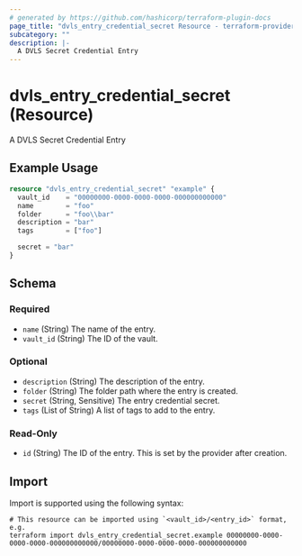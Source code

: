 ```yaml
---
# generated by https://github.com/hashicorp/terraform-plugin-docs
page_title: "dvls_entry_credential_secret Resource - terraform-provider-dvls"
subcategory: ""
description: |-
  A DVLS Secret Credential Entry
---
```


# dvls_entry_credential_secret (Resource)

A DVLS Secret Credential Entry

## Example Usage

```terraform
resource "dvls_entry_credential_secret" "example" {
  vault_id    = "00000000-0000-0000-0000-000000000000"
  name        = "foo"
  folder      = "foo\\bar"
  description = "bar"
  tags        = ["foo"]

  secret = "bar"
}
```

<!-- schema generated by tfplugindocs -->
## Schema

### Required

- `name` (String) The name of the entry.
- `vault_id` (String) The ID of the vault.

### Optional

- `description` (String) The description of the entry.
- `folder` (String) The folder path where the entry is created.
- `secret` (String, Sensitive) The entry credential secret.
- `tags` (List of String) A list of tags to add to the entry.

### Read-Only

- `id` (String) The ID of the entry. This is set by the provider after creation.

## Import

Import is supported using the following syntax:

```shell
# This resource can be imported using `<vault_id>/<entry_id>` format, e.g.
terraform import dvls_entry_credential_secret.example 00000000-0000-0000-0000-000000000000/00000000-0000-0000-0000-000000000000
```
